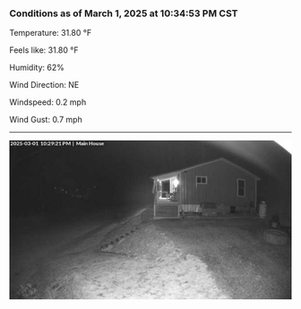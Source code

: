 ### Conditions as of March 1, 2025 at 10:34:53 PM CST 

Temperature: 31.80 &deg;F

Feels like: 31.80 &deg;F

Humidity: 62%

Wind Direction: NE

Windspeed: 0.2 mph

Wind Gust: 0.7 mph

---

<img src="./images/latest.jpeg"/>

